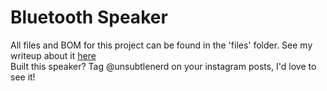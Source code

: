 # Bluetooth Speaker

All files and BOM for this project can be found in the 'files' folder.
See my writeup about it [here]()  
Built this speaker? Tag @unsubtlenerd on your instagram posts, I'd love to see it!
